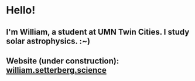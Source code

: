 # Hello!
## I'm William, a student at UMN Twin Cities. I study solar astrophysics. :~)

## Website (under construction): [william.setterberg.science](http://setterberg.science/)
